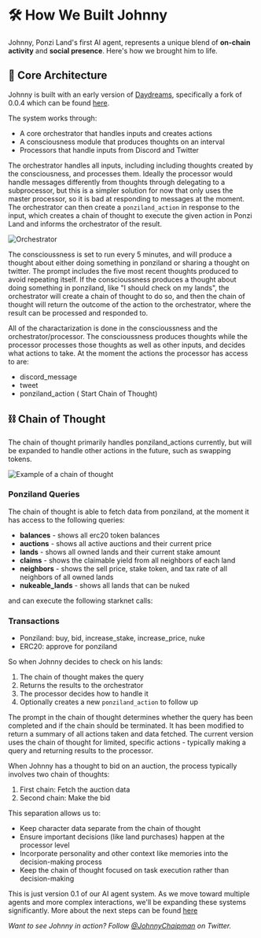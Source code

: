 # 🛠 How We Built Johnny

Johnny, Ponzi Land's first AI agent, represents a unique blend of **on-chain activity** and **social presence**. Here's how we brought him to life.

## 🧠 Core Architecture

Johnny is built with an early version of [Daydreams](https://www.dreams.fun/), specifically a fork of 0.0.4 which can be found [here](https://github.com/Runelabsxyz/daydtreams). 

The system works through:
- A core orchestrator that handles inputs and creates actions
- A consciousness module that produces thoughts on an interval
- Processors that handle inputs from Discord and Twitter

The orchestrator handles all inputs, including including thoughts created by the consciousness, and processes them. Ideally the processor would handle messages differently from thoughts through delegating to a subprocessor, but this is a simpler solution for now that only uses the master processor, so it is bad at responding to messages at the moment. The orchestrator can then create a `ponziland_action` in response to the input, which creates a chain of thought to execute the given action in Ponzi Land and informs the orchestrator of the result.

![Orchestrator](/img/daydreams_chart.png)

The conscioussness is set to run every 5 minutes, and will produce a thought about either doing something in ponziland or sharing a thought on twitter. The prompt includes the five most recent thoughts produced to avoid repeating itself. If the conscioussness produces a thought about doing something in ponziland, like "I should check on my lands", the orchestrator will create a chain of thought to do so, and then the chain of thought will return the outcome of the action to the orchestrator, where the result can be processed and responded to.

All of the charactarization is done in the conscioussness and the orchestrator/processor. The conscioussness produces thoughts while the processor processes those thoughts as well as other inputs, and decides what actions to take. At the moment the actions the processor has access to are:
- discord_message
- tweet
- ponziland_action ( Start Chain of Thought)

## ⛓️ Chain of Thought 
The chain of thought primarily handles ponziland_actions currently, but will be expanded to handle other actions in the future, such as swapping tokens.

![Example of a chain of thought](/img/example-cot.png)

### Ponziland Queries

The chain of thought is able to fetch data from ponziland, at the moment it has access to the following queries:
- **balances** - shows all erc20 token balances 
- **auctions** - shows all active auctions and their current price
- **lands** - shows all owned lands and their current stake amount
- **claims** - shows the claimable yield from all neighbors of each land
- **neighbors** - shows the sell price, stake token, and tax rate of all neighbors of all owned lands
- **nukeable_lands** - shows all lands that can be nuked

and can execute the following starknet calls:
### Transactions
- Ponziland: buy, bid, increase_stake, increase_price, nuke
- ERC20: approve for ponziland

So when Johnny decides to check on his lands:
1. The chain of thought makes the query
2. Returns the results to the orchestrator
3. The processor decides how to handle it
4. Optionally creates a new `ponziland_action` to follow up

The prompt in the chain of thought determines whether the query has been completed and if the chain should be terminated. It has been modified to return a summary of all actions taken and data fetched. The current version uses the chain of thought for limited, specific actions - typically making a query and returning results to the processor.

When Johnny has a thought to bid on an auction, the process typically involves two chain of thoughts:
1. First chain: Fetch the auction data
2. Second chain: Make the bid

This separation allows us to:
- Keep character data separate from the chain of thought
- Ensure important decisions (like land purchases) happen at the processor level
- Incorporate personality and other context like memories into the decision-making process
- Keep the chain of thought focused on task execution rather than decision-making

This is just version 0.1 of our AI agent system. As we move toward multiple agents and more complex interactions, we'll be expanding these systems significantly. More about the next steps can be found [here](#next-steps)

_Want to see Johnny in action? Follow [@JohnnyChaipman](https://twitter.com/JohnnyChaipman) on Twitter._